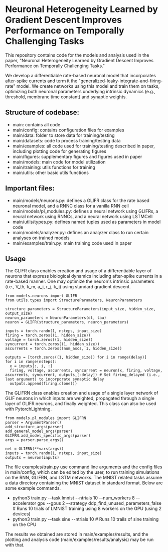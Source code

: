 # Neuronal Heterogeneity Learned by Gradient Descent Improves Performance on Temporally Challenging Tasks
This repository contains code for the models and analysis used in the paper, "Neuronal Heterogeneity Learned by Gradient Descent Improves Performance on Temporally Challenging Tasks."

We develop a differentiable rate-based neuronal model that incorporates after-spike currents and term it the "generalized-leaky-integrate-and-firing-rate" model. We create networks using this model and train them on tasks, optimizing both neuronal parameters underlying intrinsic dynamics (e.g., threshold, membrane time constant) and synaptic weights.

## Structure of codebase:
- main: contains all code
- main/config: contains configuration files for examples
- main/data: folder to store data for training/testing
- main/datasets: code to process training/testing data
- main/examples: all code used for training/testing described in paper, including plotting code for generating figures
- main/figures: supplementary figures and figures used in paper
- main/models: main code for model utilization
- main/training: utils functions for training
- main/utils: other basic utils functions

## Important files:
- main/models/neurons.py: defines a GLIFR class for the rate based neuronal model, and a RNNC class for a vanilla RNN cell
- main/models/pl_modules.py: defines a neural network using GLIFRs, a neural network using RNNCs, and a neural network using LSTMCell
- main/utils/types.py: defines named tuples used as parameters in model code
- main/models/analyzer.py: defines an analyzer class to run certain analyses on trained models
- main/examples/train.py: main training code used in paper

## Usage
The GLIFR class enables creation and usage of a differentiable layer of neurons that express biological dynamics including after-spike currents in a rate-based manner. One may optimize the neuron's intrinsic parameters (i.e., V_th, k_m, a_j, r_j, k_j) using standard gradient descent.

```
from models.neurons import GLIFR
from utils.types import StructureParameters, NeuronParameters

structure_parameters = StructureParameters(input_size, hidden_size, output_size)
neuron_parameters = NeuronParameters(dt, tau)
neuron = GLIFR(structure_parameters, neuron_parameters)

inputs = torch.randn(1, nsteps, input_size)
firing = torch.zeros((1, hidden_size))
voltage = torch.zeros((1, hidden_size))
syncurrent = torch.zeros((1, hidden_size))
ascurrents = torch.zeros((num_ascs, 1, hidden_size))

outputs = [torch.zeros((1, hidden_size)) for i in range(delay)]
for i in range(nsteps):
  x = inputs[:, i, :]
  firing, voltage, ascurrents, syncurrent = neuron(x, firing, voltage, ascurrents, syncurrent, outputs_[-delay]) # Set firing_delayed (i.e., last argument) to incorporate synaptic delay
  outputs.append(firing.clone())
```

The GLIFRN class enables creation and usage of a single layer network of GLIF neurons in which inputs are weighted, propagated through a single layer of GLIFR neurons, and finally weighted. This class can also be used with PytorchLightning.

```
from models.pl_modules import GLIFRN
parser = ArgumentParser()
add_structure_args(parser)
add_general_model_args(parser)
GLIFRN.add_model_specific_args(parser)
args = parser.parse_args()

net = GLIFRN(**vars(args))
inputs = torch.randn(1, nsteps, input_size)
outputs = neuron(inputs)
```

The file examples/train.py use command line arguments and the config files in main/config, which can be edited by the user, to run training simulations on the RNN, GLIFRN, and LSTM networks. The MNIST related tasks assume a data directory containing the MNIST dataset in standard format. Below are some example commands.

- python3 train.py --task lmnist --ntrials 10 --num_workers 8 --accelerator gpu --gpus 2 --strategy ddp_find_unused_parameters_false # Runs 10 trials of LMNIST training using 8 workers on the GPU (using 2 devices)
- python3 train.py --task sine --ntrials 10 # Runs 10 trails of sine training on the CPU

The results we obtained are stored in main/examples/results, and the plotting and analysis code (main/examples/results/analysis) may be run with that.